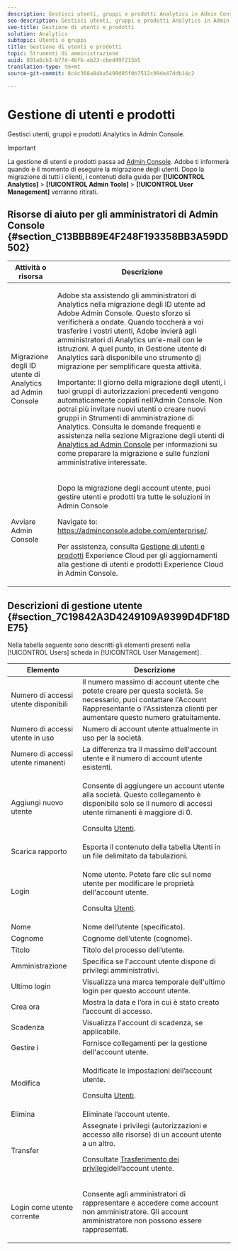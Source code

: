 ```yaml
---
description: Gestisci utenti, gruppi e prodotti Analytics in Admin Console.
seo-description: Gestisci utenti, gruppi e prodotti Analytics in Admin Console.
seo-title: Gestione di utenti e prodotti
solution: Analytics
subtopic: Utenti e gruppi
title: Gestione di utenti e prodotti
topic: Strumenti di amministrazione
uuid: 891a8cb3-b77d-46f6-ab23-cbed49f215b5
translation-type: tm+mt
source-git-commit: 8c4c368a84ba5499d85f0b7512c99de47ddb14c2

---
```



# Gestione di utenti e prodotti

Gestisci utenti, gruppi e prodotti Analytics in Admin Console.

>[!IMPORTANT]
>
>La gestione di utenti e prodotti passa ad [Admin Console](https://helpx.adobe.com/enterprise/using/admin-console.html). Adobe ti informerà quando è il momento di eseguire la migrazione degli utenti. Dopo la migrazione di tutti i clienti, i contenuti della guida per **[!UICONTROL Analytics]** &gt; **[!UICONTROL Admin Tools]** &gt; **[!UICONTROL User Management]** verranno ritirati.

## Risorse di aiuto per gli amministratori di Admin Console {#section_C13BBB89E4F248F193358BB3A59DD502}

<table id="table_9263797773A749628E12BB3C1EBE620B"> 
 <thead> 
  <tr> 
   <th colname="col1" class="entry"> Attività o risorsa </th> 
   <th colname="col2" class="entry"> Descrizione </th> 
  </tr>
 </thead>
 <tbody> 
  <tr> 
   <td colname="col1"> <p>Migrazione degli ID utente di Analytics ad Admin Console </p> </td> 
   <td colname="col2"> <p> Adobe sta assistendo gli amministratori di Analytics nella migrazione degli ID utente ad Adobe Admin Console. Questo sforzo si verificherà a ondate. Quando toccherà a voi trasferire i vostri utenti, Adobe invierà agli amministratori di Analytics un'e-mail con le istruzioni. A quel punto, in Gestione utente di Analytics sarà disponibile uno strumento <a href="https://marketing.adobe.com/resources/help/en_US/experience-cloud/admin-console/analytics-migration/t_migrate-users.html"> di</a> migrazione per semplificare questa attività. </p> <p>Importante: Il giorno della migrazione degli utenti, i tuoi gruppi di autorizzazioni precedenti vengono automaticamente copiati nell’Admin Console. Non potrai più invitare nuovi utenti o creare nuovi gruppi in Strumenti di amministrazione di Analytics. Consulta le domande frequenti e assistenza nella sezione Migrazione degli utenti di <a href="https://marketing.adobe.com/resources/help/en_US/experience-cloud/admin-console/analytics-migration/"> Analytics ad Admin Console</a> per informazioni su come preparare la migrazione e sulle funzioni amministrative interessate. </p> </td> 
  </tr> 
  <tr> 
   <td colname="col1"> <p>Avviare Admin Console </p> </td> 
   <td colname="col2"> <p>Dopo la migrazione degli account utente, puoi gestire utenti e prodotti tra tutte le soluzioni in Admin Console </p> <p>Navigate to: <a href="https://adminconsole.adobe.com/enterprise/#"> https://adminconsole.adobe.com/enterprise/</a>. </p> <p>Per assistenza, consulta <a href="https://marketing.adobe.com/resources/help/en_US/mcloud/admin_getting_started.html"> Gestione di utenti e prodotti</a> Experience Cloud per gli aggiornamenti alla gestione di utenti e prodotti Experience Cloud in Admin Console. </p> </td> 
  </tr> 
 </tbody> 
</table>

## Descrizioni di gestione utente {#section_7C19842A3D4249109A9399D4DF18DE75}

Nella tabella seguente sono descritti gli elementi presenti nella [!UICONTROL Users] scheda in [!UICONTROL User Management].

<table id="table_6F81D1095EB945D8995FF971B65BA52A"> 
 <thead> 
  <tr> 
   <th colname="col1" class="entry"> Elemento </th> 
   <th colname="col2" class="entry"> Descrizione </th> 
  </tr> 
 </thead>
 <tbody> 
  <tr> 
   <td colname="col1"> <span class="wintitle"> Numero di accessi utente disponibili</span> </td> 
   <td colname="col2"> Il numero massimo di account utente che potete creare per questa società. Se necessario, puoi contattare l'Account Rappresentante o l'Assistenza clienti per aumentare questo numero gratuitamente. </td> 
  </tr> 
  <tr> 
   <td colname="col1"> <span class="wintitle"> Numero di accessi utente in uso</span> </td> 
   <td colname="col2"> Numero di account utente attualmente in uso per la società. </td> 
  </tr> 
  <tr> 
   <td colname="col1"> <span class="wintitle"> Numero di accessi utente rimanenti</span> </td> 
   <td colname="col2"> La differenza tra il massimo dell'account utente e il numero di account utente esistenti. </td> 
  </tr> 
  <tr> 
   <td colname="col1"> <span class="wintitle"> Aggiungi nuovo utente</span> </td> 
   <td colname="col2"> <p>Consente di aggiungere un account utente alla società. Questo collegamento è disponibile solo se il numero di accessi utente rimanenti è maggiore di 0. </p> <p>Consulta <a href="/help/admin/user-management2/c-user-management/users.md"> Utenti</a>. </p> </td> 
  </tr> 
  <tr> 
   <td colname="col1"> <span class="wintitle"> Scarica rapporto</span> </td> 
   <td colname="col2">Esporta il contenuto della tabella <span class="wintitle"> Utenti</span> in un file delimitato da tabulazioni. </td> 
  </tr> 
  <tr> 
   <td colname="col1"> <span class="wintitle"> Login</span> </td> 
   <td colname="col2"> <p>Nome utente. Potete fare clic sul nome utente per modificare le proprietà dell'account utente. </p> <p>Consulta <a href="/help/admin/user-management2/c-user-management/users.md"> Utenti</a>. </p> </td> 
  </tr> 
  <tr> 
   <td colname="col1"> <span class="wintitle"> Nome</span> </td> 
   <td colname="col2"> Nome dell’utente (specificato). </td> 
  </tr> 
  <tr> 
   <td colname="col1"> <span class="wintitle"> Cognome</span> </td> 
   <td colname="col2"> Cognome dell’utente (cognome). </td> 
  </tr> 
  <tr> 
   <td colname="col1"> <span class="wintitle"> Titolo</span> </td> 
   <td colname="col2"> Titolo del processo dell’utente. </td> 
  </tr> 
  <tr> 
   <td colname="col1"> <span class="wintitle"> Amministrazione</span> </td> 
   <td colname="col2"> Specifica se l'account utente dispone di privilegi amministrativi. </td> 
  </tr> 
  <tr> 
   <td colname="col1"> <span class="wintitle"> Ultimo login</span> </td> 
   <td colname="col2"> Visualizza una marca temporale dell'ultimo login per questo account utente. </td> 
  </tr> 
  <tr> 
   <td colname="col1"><span class="wintitle"> Crea ora</span> </td> 
   <td colname="col2"> Mostra la data e l’ora in cui è stato creato l’account di accesso. </td> 
  </tr> 
  <tr> 
   <td colname="col1"> <span class="wintitle"> Scadenza</span> </td> 
   <td colname="col2"> Visualizza l'account di scadenza, se applicabile. </td> 
  </tr> 
  <tr> 
   <td colname="col1"> <span class="wintitle">Gestire i  </span> </td> 
   <td colname="col2"> Fornisce collegamenti per la gestione dell'account utente. </td> 
  </tr> 
  <tr> 
   <td colname="col1"> <span class="wintitle"> Modifica</span> </td> 
   <td colname="col2"> <p>Modificate le impostazioni dell’account utente. </p> <p>Consulta <a href="/help/admin/user-management2/c-user-management/users.md"> Utenti</a>. </p> </td> 
  </tr> 
  <tr> 
   <td colname="col1"> <span class="wintitle"> Elimina</span> </td> 
   <td colname="col2"> Eliminate l’account utente. </td> 
  </tr> 
  <tr> 
   <td colname="col1"> <span class="wintitle"> Transfer</span> </td> 
   <td colname="col2">Assegnate i privilegi (autorizzazioni e accesso alle risorse) di un account utente a un altro. <p>Consultate <a href="/help/admin/user-management2/c-user-management/t-transfer-user-accout-privileges.md"> Trasferimento dei privilegi</a>dell’account utente. </p> </td> 
  </tr> 
  <tr> 
   <td colname="col1"><span class="wintitle"> Login come utente corrente</span> </td> 
   <td colname="col2"> <p>Consente agli amministratori di rappresentare e accedere come account non amministratore. Gli account amministratore non possono essere rappresentati. </p> </td> 
  </tr> 
 </tbody> 
</table>

